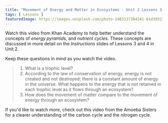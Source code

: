 ```yaml
---
title: "Movement of Energy and Matter in Ecosystems - Unit 2 Lessons 3-4"
tags: [ Lessons ]
featuredImage: https://images.unsplash.com/photo-1483137384241-61d39323ae7d?ixlib=rb-1.2.1&ixid=eyJhcHBfaWQiOjEyMDd9&auto=format&fit=crop&w=750&q=80
---
```


Watch this video from Khan Academy to help better understand the concepts of *energy pyramid*s, and *nutrient cycles*. These concepts are discussed in more detail on the *Instructions* slides of Lessons 3 and 4 in Unit 2.

Keep these questions in mind as you watch the video.

> 1. What is a trophic level?
> 2. According to the law of conservation of energy, energy is not created and not destroyed; there is a constant amount of energy in the universe. What happens to the energy that is not retained in each trophic level as it flows through an ecosystem?
> 3. How does the movement of matter compare to the movement of energy through an ecosystem?

If you'd like to watch more, check out this video from the Amoeba Sisters for a clearer understanding of the carbon cycle and the nitrogen cycle.

